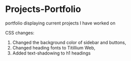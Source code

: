# Projects-Portfolio
 portfolio displaying current projects I have worked on

 CSS changes: 
 1. Changed the background color of sidebar and buttons,
 2. Changed heading fonts to Titillium Web,
 3. Added text-shadowing to h1 headings
